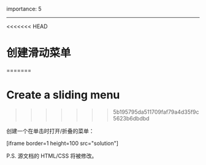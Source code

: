importance: 5

---

<<<<<<< HEAD
# 创建滑动菜单
=======
# Create a sliding menu
>>>>>>> 5b195795da511709faf79a4d35f9c5623b6dbdbd

创建一个在单击时打开/折叠的菜单：

[iframe border=1 height=100 src="solution"]

P.S. 源文档的 HTML/CSS 将被修改。
